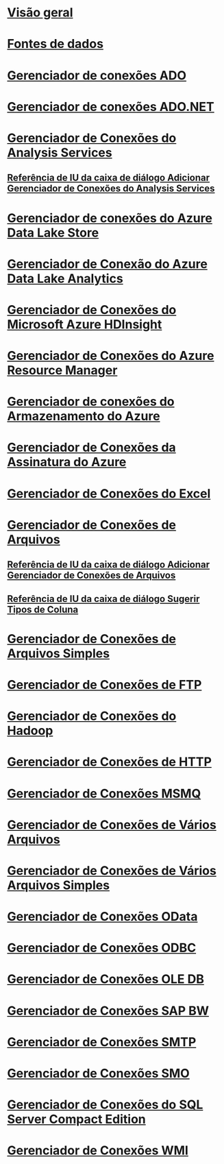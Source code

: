 # [Visão geral](integration-services-ssis-connections.md)  
# [Fontes de dados](data-sources.md)  
# [Gerenciador de conexões ADO](ado-connection-manager.md)  
# [Gerenciador de conexões ADO.NET](ado-net-connection-manager.md)  
# [Gerenciador de Conexões do Analysis Services](analysis-services-connection-manager.md)  
## [Referência de IU da caixa de diálogo Adicionar Gerenciador de Conexões do Analysis Services](add-analysis-services-connection-manager-dialog-box-ui-reference.md)  
# [Gerenciador de conexões do Azure Data Lake Store](azure-data-lake-store-connection-manager.md)  
# [Gerenciador de Conexão do Azure Data Lake Analytics](azure-data-lake-analytics-connection-manager.md) 
# [Gerenciador de Conexões do Microsoft Azure HDInsight](azure-hdinsight-connection-manager.md)  
# [Gerenciador de Conexões do Azure Resource Manager](azure-resource-manager-connection-manager.md)  
# [Gerenciador de conexões do Armazenamento do Azure](azure-storage-connection-manager.md)  
# [Gerenciador de Conexões da Assinatura do Azure](azure-subscription-connection-manager.md)  
# [Gerenciador de Conexões do Excel](excel-connection-manager.md)  
# [Gerenciador de Conexões de Arquivos](file-connection-manager.md)  
## [Referência de IU da caixa de diálogo Adicionar Gerenciador de Conexões de Arquivos](add-file-connection-manager-dialog-box-ui-reference.md)  
## [Referência de IU da caixa de diálogo Sugerir Tipos de Coluna](suggest-column-types-dialog-box-ui-reference.md)  
# [Gerenciador de Conexões de Arquivos Simples](flat-file-connection-manager.md)  
# [Gerenciador de Conexões de FTP](ftp-connection-manager.md)  
# [Gerenciador de Conexões do Hadoop](hadoop-connection-manager.md)  
# [Gerenciador de Conexões de HTTP](http-connection-manager.md)  
# [Gerenciador de Conexões MSMQ](msmq-connection-manager.md)  
# [Gerenciador de Conexões de Vários Arquivos](multiple-files-connection-manager.md)  
# [Gerenciador de Conexões de Vários Arquivos Simples](multiple-flat-files-connection-manager.md)  
# [Gerenciador de Conexões OData](odata-connection-manager.md)  
# [Gerenciador de Conexões ODBC](odbc-connection-manager.md)  
# [Gerenciador de Conexões OLE DB](ole-db-connection-manager.md)  
# [Gerenciador de Conexões SAP BW](sap-bw-connection-manager.md)  
# [Gerenciador de Conexões SMTP](smtp-connection-manager.md)  
# [Gerenciador de Conexões SMO](smo-connection-manager.md)  
# [Gerenciador de Conexões do SQL Server Compact Edition](sql-server-compact-edition-connection-manager.md)  
# [Gerenciador de Conexões WMI](wmi-connection-manager.md)  
